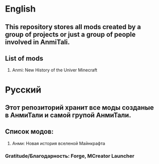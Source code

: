 # English
## This repository stores all mods created by a group of projects or just a group of people involved in AnmiTali.
## List of mods
1. Anmi: New History of the Univer Minecraft
# Русский
## Этот репозиторий хранит все моды созданые в АнмиТали и самой групой АнмиТали.
## Список модов:
1. Анми: Новая история вселеной Майнкрафта
### Gratitude/Благодарность: Forge, MCreator Launcher
